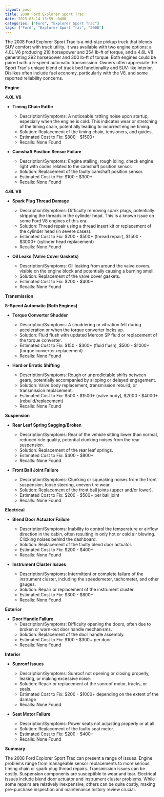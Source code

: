 ```yaml
---
layout: post
title: 2008 Ford Explorer Sport Trac
date: 2025-03-14 13:59 -0400
categories: ["Ford", "Explorer Sport Trac"]
tags: ["Ford", "Explorer Sport Trac", "2008"]
---
```

The 2008 Ford Explorer Sport Trac is a mid-size pickup truck that blends SUV comfort with truck utility. It was available with two engine options: a 4.0L V6 producing 210 horsepower and 254 lb-ft of torque, and a 4.6L V8 generating 292 horsepower and 300 lb-ft of torque. Both engines could be paired with a 5-speed automatic transmission. Owners often appreciate the Sport Trac's unique blend of truck bed functionality and SUV-like interior. Dislikes often include fuel economy, particularly with the V8, and some reported reliability concerns.

**Engine**

**4.0L V6**
*   **Timing Chain Rattle**
    *   Description/Symptoms: A noticeable rattling noise upon startup, especially when the engine is cold. This indicates wear or stretching of the timing chain, potentially leading to incorrect engine timing.
    *   Solution: Replacement of the timing chain, tensioners, and guides.
    *   Estimated Cost to Fix: $800 - $1500+
    *   Recalls: None Found

*   **Camshaft Position Sensor Failure**
    *   Description/Symptoms: Engine stalling, rough idling, check engine light with codes related to the camshaft position sensor.
    *   Solution: Replacement of the faulty camshaft position sensor.
    *   Estimated Cost to Fix: $100 - $300+
    *   Recalls: None Found

**4.6L V8**

*   **Spark Plug Thread Damage**
    *   Description/Symptoms: Difficulty removing spark plugs, potentially stripping the threads in the cylinder head. This is a known issue on some Ford V8 engines of this era.
    *   Solution: Thread repair using a thread insert kit or replacement of the cylinder head (in severe cases).
    *   Estimated Cost to Fix: $200 - $500+ (thread repair), $1500 - $3000+ (cylinder head replacement)
    *   Recalls: None Found

*   **Oil Leaks (Valve Cover Gaskets)**
    *   Description/Symptoms: Oil leaking from around the valve covers, visible on the engine block and potentially causing a burning smell.
    *   Solution: Replacement of the valve cover gaskets.
    *   Estimated Cost to Fix: $200 - $400+
    *   Recalls: None Found

**Transmission**

**5-Speed Automatic (Both Engines)**

*   **Torque Converter Shudder**
    *   Description/Symptoms: A shuddering or vibration felt during acceleration or when the torque converter locks up.
    *   Solution: Fluid flush with updated Mercon SP fluid or replacement of the torque converter.
    *   Estimated Cost to Fix: $150 - $300+ (fluid flush), $500 - $1000+ (torque converter replacement)
    *   Recalls: None Found

*   **Hard or Erratic Shifting**
    *   Description/Symptoms: Rough or unpredictable shifts between gears, potentially accompanied by slipping or delayed engagement.
    *   Solution: Valve body replacement, transmission rebuild, or transmission replacement.
    *   Estimated Cost to Fix: $500 - $1500+ (valve body), $2000 - $4000+ (rebuild/replacement)
    *   Recalls: None Found

**Suspension**

*   **Rear Leaf Spring Sagging/Broken**
    *   Description/Symptoms: Rear of the vehicle sitting lower than normal, reduced ride quality, potential clunking noises from the rear suspension.
    *   Solution: Replacement of the rear leaf springs.
    *   Estimated Cost to Fix: $400 - $800+
    *   Recalls: None Found

*   **Front Ball Joint Failure**
    *   Description/Symptoms: Clunking or squeaking noises from the front suspension, loose steering, uneven tire wear.
    *   Solution: Replacement of the front ball joints (upper and/or lower).
    *   Estimated Cost to Fix: $200 - $500+ per ball joint
    *   Recalls: None Found

**Electrical**

*   **Blend Door Actuator Failure**
    *   Description/Symptoms: Inability to control the temperature or airflow direction in the cabin, often resulting in only hot or cold air blowing. Clicking noises behind the dashboard.
    *   Solution: Replacement of the faulty blend door actuator.
    *   Estimated Cost to Fix: $200 - $400+
    *   Recalls: None Found

*   **Instrument Cluster Issues**
    *   Description/Symptoms: Intermittent or complete failure of the instrument cluster, including the speedometer, tachometer, and other gauges.
    *   Solution: Repair or replacement of the instrument cluster.
    *   Estimated Cost to Fix: $300 - $800+
    *   Recalls: None Found

**Exterior**

*   **Door Handle Failure**
    *   Description/Symptoms: Difficulty opening the doors, often due to broken or worn-out door handle mechanisms.
    *   Solution: Replacement of the door handle assembly.
    *   Estimated Cost to Fix: $100 - $300+ per door
    *   Recalls: None Found

**Interior**

*   **Sunroof Issues**
    *   Description/Symptoms: Sunroof not opening or closing properly, leaking, or making excessive noise.
    *   Solution: Repair or replacement of the sunroof motor, tracks, or seals.
    *   Estimated Cost to Fix: $200 - $1000+ depending on the extent of the damage
    *   Recalls: None Found

*   **Seat Motor Failure**
    *   Description/Symptoms: Power seats not adjusting properly or at all.
    *   Solution: Replacement of the faulty seat motor.
    *   Estimated Cost to Fix: $200 - $400+
    *   Recalls: None Found

**Summary**

The 2008 Ford Explorer Sport Trac can present a range of issues. Engine problems range from manageable sensor replacements to more serious timing chain or spark plug thread repairs. Transmission issues can be costly. Suspension components are susceptible to wear and tear. Electrical issues include blend door actuator and instrument cluster problems. While some repairs are relatively inexpensive, others can be quite costly, making pre-purchase inspection and maintenance history review crucial.

